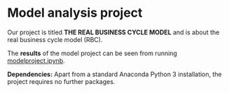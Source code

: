 # Model analysis project

Our project is titled **THE REAL BUSINESS CYCLE MODEL** and is about the real business cycle model (RBC).

The **results** of the model project can be seen from running [modelproject.ipynb](modelproject.ipynb).

**Dependencies:** Apart from a standard Anaconda Python 3 installation, the project requires no further packages.
